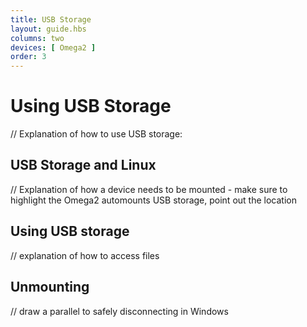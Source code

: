 ```yaml
---
title: USB Storage
layout: guide.hbs
columns: two
devices: [ Omega2 ]
order: 3
---
```


# Using USB Storage

// Explanation of how to use USB storage:

## USB Storage and Linux

// Explanation of how a device needs to be mounted - make sure to highlight the Omega2 automounts USB storage, point out the location


## Using USB storage

// explanation of how to access files


## Unmounting

// draw a parallel to safely disconnecting in Windows
